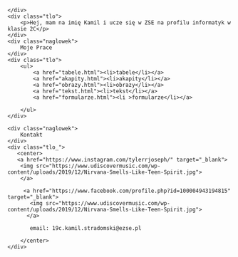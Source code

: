 <!DOCTYPE html>
<html lang="PL-pl">
<head>
    <link rel="stylesheet" href="style.css" type="text/css" />
    <meta charset="UTF-8">
    <meta name="viewport" content="width=device-width, initial-scale=1.0">
    <title>Portfolio</title>
</head>
<body>
    <div class="naglowek">
        
    </div>
    <div class="tlo">
        <p>Hej, mam na imię Kamil i ucze się w ZSE na profilu informatyk w klasie 2C</p>
    </div>
    <div class="naglowek">
        Moje Prace
    </div>
    <div class="tlo">
        <ul>
            <a href="tabele.html"><li>tabele</li></a>
            <a href="akapity.html"><li>akapity</li></a>
            <a href="obrazy.html"><li>obrazy</li></a>
            <a href="tekst.html"><li>tekst</li></a>
            <a href="formularze.html"><li >formularze</li></a>

        </ul>
    </div>
    
    <div class="naglowek">
        Kontakt
    </div>
    <div class="tlo_">
       <center>
	   <a href="https://www.instagram.com/tylerrjoseph/" target="_blank">
        <img src="https://www.udiscovermusic.com/wp-content/uploads/2019/12/Nirvana-Smells-Like-Teen-Spirit.jpg">
        </a>

         <a href="https://www.facebook.com/profile.php?id=100004943194815" target="_blank">
           <img src="https://www.udiscovermusic.com/wp-content/uploads/2019/12/Nirvana-Smells-Like-Teen-Spirit.jpg">  
		  </a>
		   
		   email: 19c.kamil.stradomski@ezse.pl

        </center> 
    </div>
</body>
</html>
